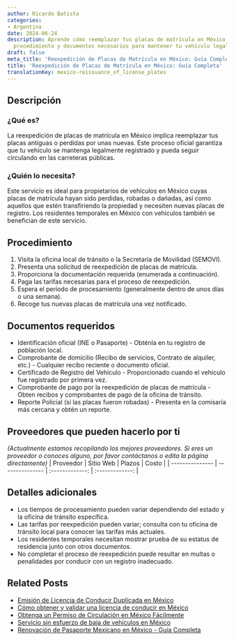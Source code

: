 ```yaml
---
author: Ricardo Batista
categories:
- Argentina
date: 2024-06-24
description: Aprende cómo reemplazar tus placas de matrícula en México, requisitos,
  procedimiento y documentos necesarios para mantener tu vehículo legalmente registrado.
draft: false
meta_title: 'Reexpedición de Placas de Matrícula en México: Guía Completa'
title: 'Reexpedición de Placas de Matrícula en México: Guía Completa'
translationKey: mexico-reissuance_of_license_plates
---
```



## Descripción
### ¿Qué es?
La reexpedición de placas de matrícula en México implica reemplazar tus placas antiguas o perdidas por unas nuevas. Este proceso oficial garantiza que tu vehículo se mantenga legalmente registrado y pueda seguir circulando en las carreteras públicas.

### ¿Quién lo necesita?
Este servicio es ideal para propietarios de vehículos en México cuyas placas de matrícula hayan sido perdidas, robadas o dañadas, así como aquellos que estén transfiriendo la propiedad y necesiten nuevas placas de registro. Los residentes temporales en México con vehículos también se benefician de este servicio.

## Procedimiento

1. Visita la oficina local de tránsito o la Secretaría de Movilidad (SEMOVI).
2. Presenta una solicitud de reexpedición de placas de matrícula.
3. Proporciona la documentación requerida (enumerada a continuación).
4. Paga las tarifas necesarias para el proceso de reexpedición.
5. Espera el período de procesamiento (generalmente dentro de unos días o una semana).
6. Recoge tus nuevas placas de matrícula una vez notificado.

## Documentos requeridos

- Identificación oficial (INE o Pasaporte) - Obténla en tu registro de población local.
- Comprobante de domicilio (Recibo de servicios, Contrato de alquiler, etc.) - Cualquier recibo reciente o documento oficial.
- Certificado de Registro del Vehículo - Proporcionado cuando el vehículo fue registrado por primera vez.
- Comprobante de pago por la reexpedición de placas de matrícula - Obten recibos y comprobantes de pago de la oficina de tránsito.
- Reporte Policial (si las placas fueron robadas) - Presenta en la comisaría más cercana y obtén un reporte.

## Proveedores que pueden hacerlo por ti
_(Actualmente estamos recopilando los mejores proveedores. Si eres un proveedor o conoces alguno, por favor contáctanos o edita la página directamente)_
| Proveedor        |     Sitio Web     |     Plazos    |       Costo     |
| --------------- | --------------- |  :-------------: | :-------------: |

## Detalles adicionales

- Los tiempos de procesamiento pueden variar dependiendo del estado y la oficina de tránsito específica.
- Las tarifas por reexpedición pueden variar; consulta con tu oficina de tránsito local para conocer las tarifas más actuales.
- Los residentes temporales necesitan mostrar prueba de su estatus de residencia junto con otros documentos.
- No completar el proceso de reexpedición puede resultar en multas o penalidades por conducir con un registro inadecuado.
## Related Posts

- [Emisión de Licencia de Conducir Duplicada en México](https://tramitit.com/spanish/guides/mexico/expedición_de_duplicado_de_licencia_de_conducir/)
- [Cómo obtener y validar una licencia de conducir en México](https://tramitit.com/spanish/guides/mexico/licencia_de_conducir/)
- [Obtenga un Permiso de Circulación en México Fácilmente](https://tramitit.com/spanish/guides/mexico/permiso_de_circulación/)
- [Servicio sin esfuerzo de baja de vehículos en México](https://tramitit.com/spanish/guides/mexico/baja_de_vehículo/)
- [Renovación de Pasaporte Mexicano en México - Guía Completa](https://tramitit.com/spanish/guides/mexico/pasaporte_mexicano/)